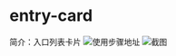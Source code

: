 # entry-card

简介：入口列表卡片
![使用步骤地址](http://yolkpie.net/yolkworks-list)
![截图](https://unpkg.com/@icedesign/entry-card-block/screenshot.png)





